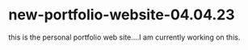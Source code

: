 # new-portfolio-website-04.04.23
this is the personal portfolio web site....I am currently working on this.
